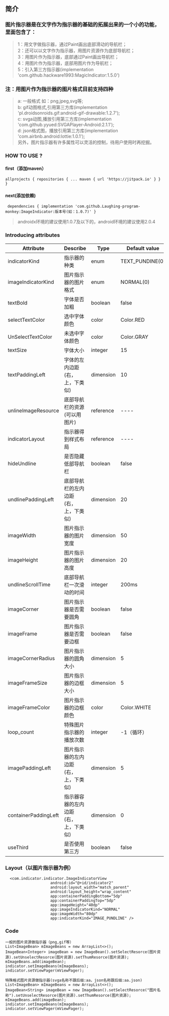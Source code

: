 ## 简介 
### 图片指示器是在文字作为指示器的基础的拓展出来的一个小的功能，里面包含了：
> 1：用文字做指示器，通过Paint画出底部滑动的导航栏；  
> 2：还可以以文字作为指示器，用图片资源作为底部导航栏；  
> 3：用图片作为指示器，底部通过Paint画出导航栏；  
> 4：用图片作为指示器，底部用图片作为导航栏；  
> 5：引入第三方指示器(implementation 'com.github.hackware1993:MagicIndicator:1.5.0')  
### 注：用图片作为指示器的图片格式目前支持四种
> a:  一般格式 如：png,jpeg,svg等;  
> b:  gif动图格式,引用第三方库(implementation 'pl.droidsonroids.gif:android-gif-drawable:1.2.7');  
> c:  svga动图,播放引用第三方库(implementation 'com.github.yyued:SVGAPlayer-Android:2.1.1');  
> d:  json格式图，播放引用第三方库(implementation 'com.airbnb.android:lottie:1.0.1');  
> 另外，图片指示器有许多属性可以灵活的控制，待用户使用时再挖掘。 
### HOW TO USE ?
#### first（添加maven）
` allprojects {
		repositories {
			...
			maven { url 'https://jitpack.io' }
		}
	}
  `  
#### next(添加依赖)
`  dependencies {
	        implementation 'com.github.Laughing-program-monkey:ImageIndicator:版本号(如：1.0.7)'
	}
  ` 
 > androidx环境的建议使用1.0.7及以下的，android环境的建议使用2.0.4 
  
### Introducing attributes
Attribute  | Describe  | Type | Default value | Must
---- | ----- |  --- | ---- | -----
indicatorKind  | 指示器的种类 |  enum  | TEXT_PUNDINE(0) | NO
imageIndicatorKind  | 图片指示器的图片格式 |  enum  | NORMAL(0) | NO
textBold  | 字体是否加粗 |  boolean  | false | NO
selectTextColor  | 选中字体颜色 |  color  | Color.RED | NO
UnSelectTextColor  | 未选中字体颜色 |  color  | Color.GRAY | NO
textSize  | 字体大小 |  integer  | 15 | NO
textPaddingLeft  | 字体的左内边距(右，上，下类似) |  dimension  | 10 | NO
unlineImageResource  | 底部导航栏的资源(可以用图片) |  reference  | ---- | NO
indicatorLayout  | 指示器得到样式布局 |  reference  | ---- | NO
hideUndline  | 是否隐藏低部导航栏 |  boolean  | false | NO
undlinePaddingLeft  | 底部导航栏的左内边距(右，上，下类似) |  dimension  | 20 | NO
imageWidth  | 图片指示器的图片宽度 |  dimension  | 50 | NO
imageHeight  | 图片指示器的图片高度 |  dimension  | 20 | NO
undlineScrollTime  | 底部导航栏一次滑动的时间 |  integer  | 200ms | NO
imageCorner  | 图片指示器是否需要圆角 |  boolean  | false | NO
imageFrame  | 图片指示器是否需要边框 |  boolean  | false | NO
imageCornerRadius  | 图片指示器的圆角大小 |  dimension  | 5 | NO
imageFrameSize  | 图片指示器的边框大小 |  dimension  | 5 | NO
imageFrameColor  | 图片指示器的边框颜色 |  color  | Color.WHITE | NO
loop_count  | 特殊图片指示器的播放次数 |  integer  | -1（循环） | NO
imagePaddingLeft  | 图片指示器的左内边距(右，上，下类似) |  dimension  | 5 | NO
containerPaddingLeft | 指示器容器的左内边距(右，上，下类似) | dimension | 0 | NO 
useThird  | 是否使用第三方 |  boolean  | false | NO

### Layout（以图片指示器为例）
```
  <com.indicator.indicator.ImageIndicatorView
                    android:id="@+id/indicator2"
                    android:layout_width="match_parent"
                    android:layout_height="wrap_content"
                    app:containerPaddingBottom="5dp"
                    app:containerPaddingTop="5dp"
                    app:imageHeight="40dp"
                    app:imageIndicatorKind="NORMAL"
                    app:imageWidth="80dp"
                    app:indicatorKind="IMAGE_PUNDLINE" />
```
### Code
``` 
一般的图片资源做指示器（png,gif等）
List<ImageBean> mImageBeans = new ArrayList<>();
ImageBean<Integer> imageBean = new ImageBean().setSelectResorce(图片资源).setUnselectResorce(图片资源).setThumResorce(图片资源);
mImageBeans.add(imageBean);
indicator.setImageBeans(mImageBeans);
indicator.setViewPager(mViewPager); 

特殊格式图片资源做指示器(svga名称不跟后缀:aa，json名称跟后缀:aa.json)
List<ImageBean> mImageBeans = new ArrayList<>();
ImageBean<String> imageBean = new ImageBean().setSelectResorce("图片名称").setUnselectResorce(图片资源).setThumResorce(图片资源);
mImageBeans.add(imageBean);
indicator.setImageBeans(mImageBeans);
indicator.setViewPager(mViewPager); 
```
